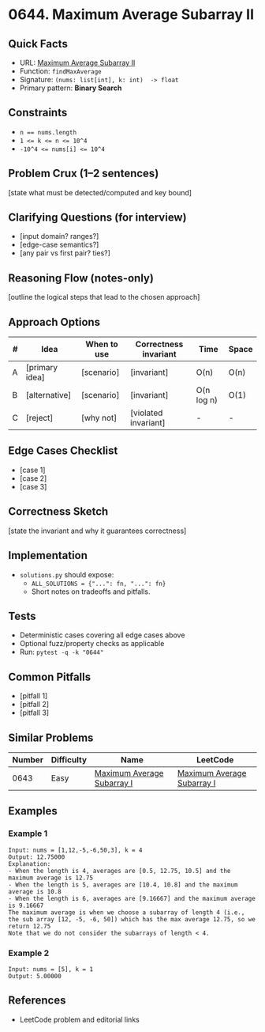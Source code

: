 # 0644. Maximum Average Subarray II

## Quick Facts

- URL: [Maximum Average Subarray II](https://leetcode.com/problems/maximum-average-subarray-ii/)
- Function: `findMaxAverage`
- Signature: `(nums: list[int], k: int)  -> float`
- Primary pattern: **Binary Search**

## Constraints

- `n == nums.length`
- `1 <= k <= n <= 10^4`
- `-10^4 <= nums[i] <= 10^4`

## Problem Crux (1–2 sentences)

[state what must be detected/computed and key bound]

## Clarifying Questions (for interview)

- [input domain? ranges?]
- [edge-case semantics?]
- [any pair vs first pair? ties?]

## Reasoning Flow (notes-only)

[outline the logical steps that lead to the chosen approach]

## Approach Options

| #   | Idea           | When to use | Correctness invariant | Time       | Space |
| --- | -------------- | ----------- | --------------------- | ---------- | ----- |
| A   | [primary idea] | [scenario]  | [invariant]           | O(n)       | O(n)  |
| B   | [alternative]  | [scenario]  | [invariant]           | O(n log n) | O(1)  |
| C   | [reject]       | [why not]   | [violated invariant]  | -          | -     |

## Edge Cases Checklist

- [case 1]
- [case 2]
- [case 3]

## Correctness Sketch

[state the invariant and why it guarantees correctness]

## Implementation

- `solutions.py` should expose:
    - `ALL_SOLUTIONS = {"...": fn, "...": fn}`
    - Short notes on tradeoffs and pitfalls.

## Tests

- Deterministic cases covering all edge cases above
- Optional fuzz/property checks as applicable
- Run: `pytest -q -k "0644"`

## Common Pitfalls

- [pitfall 1]
- [pitfall 2]
- [pitfall 3]

## Similar Problems

| Number | Difficulty | Name                                                                       | LeetCode                                                                                |
| ------ | ---------- | -------------------------------------------------------------------------- | --------------------------------------------------------------------------------------- |
| 0643   | Easy       | [Maximum Average Subarray I](../0643-maximum-average-subarray-i/readme.md) | [Maximum Average Subarray I](https://leetcode.com/problems/maximum-average-subarray-i/) |

## Examples

### Example 1

```text
Input: nums = [1,12,-5,-6,50,3], k = 4
Output: 12.75000
Explanation:
- When the length is 4, averages are [0.5, 12.75, 10.5] and the maximum average is 12.75
- When the length is 5, averages are [10.4, 10.8] and the maximum average is 10.8
- When the length is 6, averages are [9.16667] and the maximum average is 9.16667
The maximum average is when we choose a subarray of length 4 (i.e., the sub array [12, -5, -6, 50]) which has the max average 12.75, so we return 12.75
Note that we do not consider the subarrays of length < 4.
```

### Example 2

```text
Input: nums = [5], k = 1
Output: 5.00000
```

## References

- LeetCode problem and editorial links
